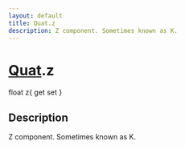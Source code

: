 ```yaml
---
layout: default
title: Quat.z
description: Z component. Sometimes known as K.
---
```

# [Quat]({{site.url}}/Pages/StereoKit/Quat.html).z

<div class='signature' markdown='1'>
float z{ get set }
</div>

## Description
Z component. Sometimes known as K.

